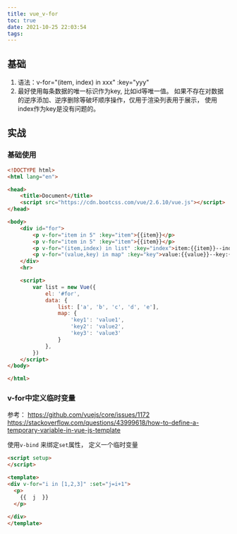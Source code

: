 ```yaml
---
title: vue_v-for
toc: true
date: 2021-10-25 22:03:54
tags:
---
```



## 基础
1. 语法：v-for="(item, index) in xxx" :key="yyy"
2. 最好使用每条数据的唯一标识作为key, 比如id等唯一值。
    如果不存在对数据的逆序添加、逆序删除等破坏顺序操作，仅用于渲染列表用于展示，
    使用index作为key是没有问题的。

## 实战
### 基础使用
```html
<!DOCTYPE html>
<html lang="en">

<head>
    <title>Document</title>
    <script src="https://cdn.bootcss.com/vue/2.6.10/vue.js"></script>
</head>

<body>
    <div id="for">
        <p v-for="item in 5" :key="item">{{item}}</p>
        <p v-for="item in 5" :key="item">{{item}}</p>
        <p v-for="(item,index) in list" :key="index">item:{{item}}--index:{{index}}</p>
        <p v-for="(value,key) in map" :key="key">value:{{value}}--key:{{key}}</p>
    </div>
    <hr>

    <script>
        var list = new Vue({
            el: '#for',
            data: {
                list: ['a', 'b', 'c', 'd', 'e'],
                map: {
                    'key1': 'value1',
                    'key2': 'value2',
                    'key3': 'value3'
                }
            },
        })
    </script>
</body>

</html>
```

### v-for中定义临时变量
参考：
https://github.com/vuejs/core/issues/1172
https://stackoverflow.com/questions/43999618/how-to-define-a-temporary-variable-in-vue-js-template

使用`v-bind` 来绑定`set`属性， 定义一个临时变量
```html
<script setup>
</script>

<template>
<div v-for="i in [1,2,3]" :set="j=i+1">
  <p>
    {{  j  }}
  </p>
  
</div>
</template>

```